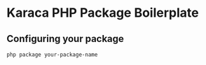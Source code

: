 # Karaca PHP Package Boilerplate

## Configuring your package

```bash
php package your-package-name
```